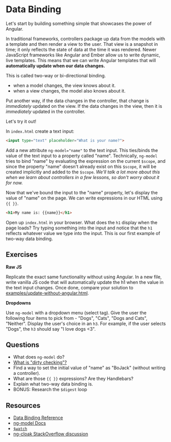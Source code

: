 # Data Binding
Let's start by building something simple that showcases the power of Angular.

In traditional frameworks, controllers package up data from the models with a template and then render a view to the user. That view is a snapshot in time; it only reflects the state of data at the time it was rendered. Newer JavaScript frameworks like Angular and Ember allow us to write dynamic, live templates. This means that we can write Angular templates that will **automatically update when our data changes.**

This is called two-way or bi-directional binding.
- when a model changes, the view knows about it.
- when a view changes, the model also knows about it.

Put another way, if the data changes in the controller, that change is _immediately_ updated on the view. If the data changes in the view, then it is _immediately_ updated in the controller.

Let's try it out!

In `index.html` create a text input:

```html
<input type="text" placeholder="What is your name?">
```

Add a new attribute `ng-model="name"` to the text input. This ties/binds the value of the text input to a property called "name". Technically, `ng-model` tries to bind "name" by evaluating the expression on the current `$scope`, and since the property "name" doesn't already exist on this `$scope`, it will be created implicitly and added to the `$scope`. _We'll talk a lot more about this when we learn about controllers in a few lessons, so don't worry about it for now._

Now that we've bound the input to the "name" property, let's display the value of "name" on the page.  We can write expressions in our HTML using `{{ }}`.

```html
<h1>My name is: {{name}}</h1>
```

Open up `index.html` in your browser. What does the `h1` display when the page loads? Try typing something into the input and notice that the `h1` reflects whatever value we type into the input. This is our first example of two-way data binding.

## Exercises
**Raw JS**

Replicate the exact same functionality without using Angular. In a new file, write vanilla JS code that will automatically update the h1 when the value in the text input changes. Once done, compare your solution to [examples/update-without-angular.html](examples/update-without-angular.html).

**Dropdowns**

Use `ng-model` with a dropdown menu (select tag). Give the user the following four items to pick from - "Dogs", "Cats", "Dogs and Cats", "Neither". Display the user's choice in an `h3`. For example, if the user selects "Dogs", the `h3` should say "I love dogs <3".

## Questions
- What does `ng-model` do?
- [What is "dirty checking"?](http://stackoverflow.com/questions/24698620/dirty-checking-on-angular)
- Find a way to set the initial value of "name" as "BoJack" (without writing a controller).
- What are those `{{ }}` expressions? Are they Handlebars?
- Explain what two-way data binding is.
- BONUS: Research the `$digest` loop

## Resources
- [Data Binding Reference](https://docs.angularjs.org/guide/databinding)
- [ng-model Docs](https://docs.angularjs.org/api/ng/directive/ngModel)
- [`$watch`](https://www.ng-book.com/p/The-Digest-Loop-and-apply/)
- [ng-cloak StackOverflow discussion](http://stackoverflow.com/questions/12866447/prevent-double-curly-brace-notation-from-displaying-momentarily-before-angular-j)
